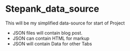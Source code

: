 # Stepank_data_source


This will be my simplified data-source for start of Project

- JSON files will contain blog post.
- JSON can contain HTML for markup
- JSON will contain Data for other Tabs


